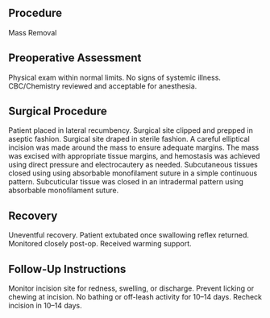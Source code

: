 ## Procedure
Mass Removal

## Preoperative Assessment
Physical exam within normal limits. No signs of systemic illness. CBC/Chemistry reviewed and acceptable for anesthesia.

## Surgical Procedure
Patient placed in lateral recumbency. Surgical site clipped and prepped in aseptic fashion. Surgical site draped in sterile fashion. A careful elliptical incision was made around the mass to ensure adequate margins. The mass was excised with appropriate tissue margins, and hemostasis was achieved using direct pressure and electrocautery as needed. Subcutaneous tissues closed using using absorbable monofilament suture in a simple continuous pattern.  Subcuticular tissue was closed in an intradermal pattern using absorbable monofilament suture.


## Recovery
Uneventful recovery. Patient extubated once swallowing reflex returned. Monitored closely post-op. Received warming support.

## Follow-Up Instructions
Monitor incision site for redness, swelling, or discharge. Prevent licking or chewing at incision. No bathing or off-leash activity for 10–14 days. Recheck incision in 10–14 days.
